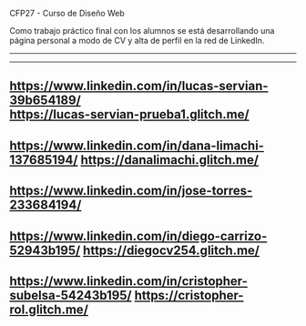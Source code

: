 CFP27 - Curso de Diseño Web

Como trabajo práctico final con los alumnos se está desarrollando una página personal a modo de CV y alta de perfil en la red de  LinkedIn.


---------------------------------------------------------------------------------------------------------
---------------------------------------------------------------------------------------------------------
  https://www.linkedin.com/in/lucas-servian-39b654189/ 	    
    https://lucas-servian-prueba1.glitch.me/
---------------------------------------------------------------------------------------------------------
  https://www.linkedin.com/in/dana-limachi-137685194/	        https://danalimachi.glitch.me/
---------------------------------------------------------------------------------------------------------
  https://www.linkedin.com/in/jose-torres-233684194/	        
---------------------------------------------------------------------------------------------------------
  https://www.linkedin.com/in/diego-carrizo-52943b195/	        https://diegocv254.glitch.me/
---------------------------------------------------------------------------------------------------------
  https://www.linkedin.com/in/cristopher-subelsa-54243b195/	  https://cristopher-rol.glitch.me/
---------------------------------------------------------------------------------------------------------


